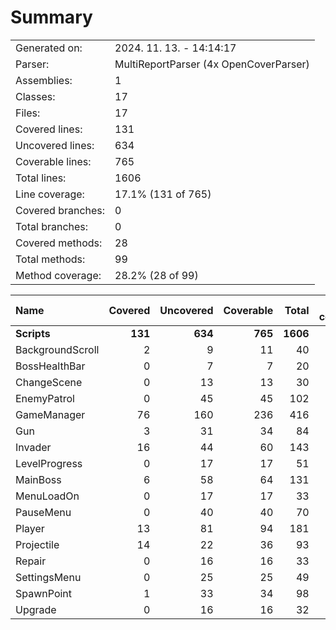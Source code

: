 ﻿# Summary
|||
|:---|:---|
| Generated on: | 2024. 11. 13. - 14:14:17 |
| Parser: | MultiReportParser (4x OpenCoverParser) |
| Assemblies: | 1 |
| Classes: | 17 |
| Files: | 17 |
| Covered lines: | 131 |
| Uncovered lines: | 634 |
| Coverable lines: | 765 |
| Total lines: | 1606 |
| Line coverage: | 17.1% (131 of 765) |
| Covered branches: | 0 |
| Total branches: | 0 |
| Covered methods: | 28 |
| Total methods: | 99 |
| Method coverage: | 28.2% (28 of 99) |

|**Name**|**Covered**|**Uncovered**|**Coverable**|**Total**|**Line coverage**|**Covered**|**Total**|**Branch coverage**|**Covered**|**Total**|**Method coverage**|
|:---|---:|---:|---:|---:|---:|---:|---:|---:|---:|---:|---:|
|**Scripts**|**131**|**634**|**765**|**1606**|**17.1%**|**0**|**0**|****|**28**|**99**|**28.2%**|
|BackgroundScroll|2|9|11|40|18.1%|0|0||3|5|60%|
|BossHealthBar|0|7|7|20|0%|0|0||0|2|0%|
|ChangeScene|0|13|13|30|0%|0|0||0|3|0%|
|EnemyPatrol|0|45|45|102|0%|0|0||0|3|0%|
|GameManager|76|160|236|416|32.2%|0|0||14|25|56%|
|Gun|3|31|34|84|8.8%|0|0||1|5|20%|
|Invader|16|44|60|143|26.6%|0|0||3|8|37.5%|
|LevelProgress|0|17|17|51|0%|0|0||0|4|0%|
|MainBoss|6|58|64|131|9.3%|0|0||1|6|16.6%|
|MenuLoadOn|0|17|17|33|0%|0|0||0|2|0%|
|PauseMenu|0|40|40|70|0%|0|0||0|5|0%|
|Player|13|81|94|181|13.8%|0|0||3|9|33.3%|
|Projectile|14|22|36|93|38.8%|0|0||2|7|28.5%|
|Repair|0|16|16|33|0%|0|0||0|3|0%|
|SettingsMenu|0|25|25|49|0%|0|0||0|3|0%|
|SpawnPoint|1|33|34|98|2.9%|0|0||1|6|16.6%|
|Upgrade|0|16|16|32|0%|0|0||0|3|0%|
